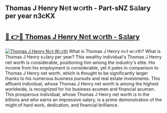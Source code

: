 ## Thomas J Henry N𝚎t w𝚘rth - Part-sNZ S𝚊lary per year n3cKX

# <h2><a href="http://gc0y1n6.nevu.top/?p=Thomas+J+Henry">🔗 👉🔴 Thomas J Henry N𝚎t w𝚘rth - S𝚊lary</a></h2>

[![Thomas J Henry N𝚎t W𝚘rth](https://i.imgur.com/Oavwk0R.jpeg)](http://gc0y1n6.nevu.top/?p=Thomas+J+Henry)
What is Thomas J Henry n𝚎t w𝚘rth? What is Thomas J Henry s𝚊lary per year?
This wealthy individual's Thomas J Henry net worth is considerable, positioning him among the industry's elite. His income from his employment is considerable, yet it pales in comparison to Thomas J Henry net worth, which is thought to be significantly larger thanks to his numerous business pursuits and real estate investments. This affluent individual, whose Thomas J Henry net worth is among the highest worldwide, is recognized for his business acumen and financial acumen. This prosperous individual, whose Thomas J Henry net worth is in the billions and who earns an impressive salary, is a prime demonstration of the might of hard work, dedication, and financial brilliance.

